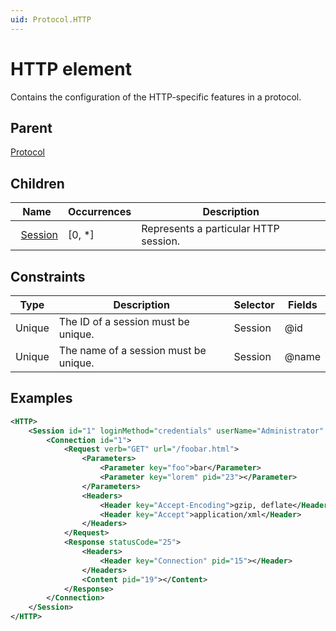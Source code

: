 ```yaml
---
uid: Protocol.HTTP
---
```


# HTTP element

Contains the configuration of the HTTP-specific features in a protocol.

## Parent

[Protocol](xref:Protocol)

## Children

|Name|Occurrences|Description|
|--- |--- |--- |
|&nbsp;&nbsp;[Session](xref:Protocol.HTTP.Session)|[0, *]|Represents a particular HTTP session.|

## Constraints

|Type|Description|Selector|Fields|
|--- |--- |--- |--- |
|Unique |The ID of a session must be unique. |Session |@id |
|Unique |The name of a session must be unique. |Session |@name |

## Examples

```xml
<HTTP>
	<Session id="1" loginMethod="credentials" userName="Administrator" password="MyAdminPw" proxyServer="proxy.mycorp.be" proxyUser="MyProxyUser" proxypassword="MyProxyPw">
		<Connection id="1">
			<Request verb="GET" url="/foobar.html">
				<Parameters>
					<Parameter key="foo">bar</Parameter>
					<Parameter key="lorem" pid="23"></Parameter>
				</Parameters>
				<Headers>
					<Header key="Accept-Encoding">gzip, deflate</Header>
					<Header key="Accept">application/xml</Header>
				</Headers>
			</Request>
			<Response statusCode="25">
				<Headers>
					<Header key="Connection" pid="15"></Header>
				</Headers>
				<Content pid="19"></Content>
			</Response>
		</Connection>
	</Session>
</HTTP>
```
